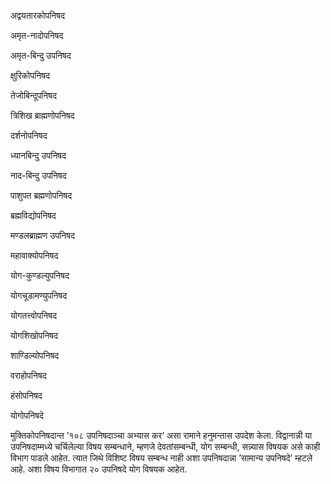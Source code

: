 अद्वयतारकोपनिषद  
  
अमृत-नादोपनिषद  
  
अमृत-बिन्दु उपनिषद  
  
क्षुरिकोपनिषद  
  
तेजोबिन्दूपनिषद  
  
त्रिशिख ब्राह्मणोपनिषद  
  
दर्शनोपनिषद  
  
ध्यानबिन्दु उपनिषद  
  
नाद-बिन्दु उपनिषद  
  
पाशुपत ब्रह्मणोपनिषद  
  
ब्रह्मविद्योपनिषद  
  
मण्डलब्राह्मण उपनिषद  
  
महावाक्योपनिषद  
  
योग-कुण्डल्युपनिषद  
  
योगचूडामण्युपनिषद  
  
योगतत्त्वोपनिषद  
  
योगशिखोपनिषद  
  
शाण्डिल्योपनिषद  
  
वराहोपनिषद  
  
हंसोपनिषद  
  
  
योगोपनिषदे  
  
मुक्तिकोपनिषदान्त ’१०८ उपनिषदाञ्चा अभ्यास कर’ असा रामाने हनुमन्तास उपदेश केला. विद्वानान्नी या उपनिषदाम्मध्ये चर्चिलेल्या विषय सम्बन्धाने, म्हणजे देवतांसम्बन्धी, योग सम्बन्धी, सन्न्यास विषयक असे काही विभाग पाडले आहेत. त्यात जिथे विशिष्ट विषय सम्बन्ध नाही अशा उपनिषदान्ना ’सामान्य उपनिषदे’ म्हटले आहे. अशा विषय विभागात २० उपनिषदे योग विषयक आहेत.
